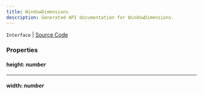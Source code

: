 ```yaml
---
title: WindowDimensions
description: Generated API documentation for WindowDimensions.
---
```


`Interface` | [Source Code](https://github.com/mrCamelCode/jtjs-react/blob/0e141e63e22c212c71ce52ba40f0472cc9028516/lib/hooks/use-window-dimensions.hook.ts#L3)

### Properties

#### height: _number_

---

#### width: _number_
